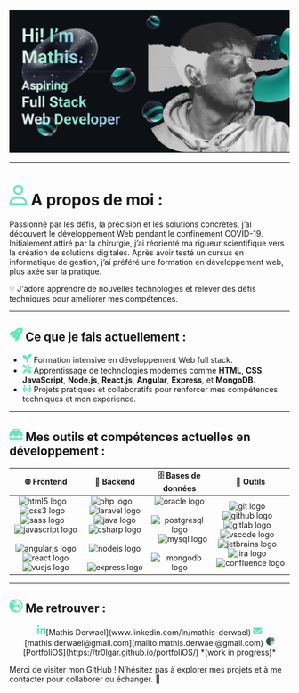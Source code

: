 ![Banner](./images/banner.png)

---

# <img src="./icons/user.svg" width="32"/> A propos de moi :

Passionné par les défis, la précision et les solutions concrètes, j’ai
découvert le développement Web pendant le confinement COVID-19.
Initialement attiré par la chirurgie, j’ai réorienté ma rigueur scientifique vers
la création de solutions digitales. Après avoir testé un cursus en
informatique de gestion, j’ai préféré une formation en développement web,
plus axée sur la pratique.   

💡 J'adore apprendre de nouvelles technologies et relever des défis techniques pour améliorer mes compétences.

---

## <img src="./icons/rocket.svg" width="24"/> Ce que je fais actuellement :  
- <img src="./icons/seedling.svg" width="16"/> Formation intensive en développement Web full stack.  
- <img src="./icons/tools.svg" width="16"/> Apprentissage de technologies modernes comme **HTML**, **CSS**, **JavaScript**, **Node.js**, **React.js**, **Angular**, **Express**, et **MongoDB**.  
- <img src="./icons/people-arrows.svg" width="16"/> Projets pratiques et collaboratifs pour renforcer mes compétences techniques et mon expérience. 

---

## <img src="./icons/toolbox.svg" width="24rem"/> Mes outils et compétences actuelles en développement :  
| 🌐 **Frontend**       | 💾 **Backend**         | 🗄️ **Bases de données** | 🔧 **Outils**                  |
|-----------------------|-----------------------|--------------------------|--------------------------------|
| <div align="center"><img src="https://cdn.simpleicons.org/html5/E34F26" height="40" alt="html5 logo"  /><img width="12" /><img src="https://cdn.simpleicons.org/css3/1572B6" height="40" alt="css3 logo"  /><img width="12" /><img src="https://skillicons.dev/icons?i=sass" height="40" alt="sass logo"  /><img width="12" /><img src="https://cdn.simpleicons.org/javascript/F7DF1E" height="40" alt="javascript logo"  /><img width="12" /><img src="https://cdn.simpleicons.org/angular/DD0031" height="40" alt="angularjs logo"  /><img width="12" /><img src="https://cdn.simpleicons.org/react/61DAFB" height="40" alt="react logo"  /><img width="12" /><img src="https://cdn.simpleicons.org/vuedotjs/4FC08D" height="40" alt="vuejs logo"  /></div> | <div align="center"><img src="https://cdn.jsdelivr.net/gh/devicons/devicon/icons/php/php-original.svg" height="40" alt="php logo"  /><img width="12" /><img src="https://cdn.jsdelivr.net/gh/devicons/devicon/icons/laravel/laravel-original.svg" height="40" alt="laravel logo"  /><img width="12" /><img src="https://cdn.jsdelivr.net/gh/devicons/devicon/icons/java/java-original.svg" height="40" alt="java logo"  /><img width="12" /><img src="https://cdn.jsdelivr.net/gh/devicons/devicon/icons/csharp/csharp-original.svg" height="40" alt="csharp logo"  /><img width="12" /><img src="https://cdn.simpleicons.org/nodedotjs/339933" height="40" alt="nodejs logo"  /><img width="12" /><img src="https://skillicons.dev/icons?i=express" height="40" alt="express logo"  /></div> | <div align="center"><img src="https://cdn.jsdelivr.net/gh/devicons/devicon/icons/oracle/oracle-original.svg" height="40" alt="oracle logo"  /><img width="12" /><img src="https://cdn.simpleicons.org/postgresql/4169E1" height="40" alt="postgresql logo"  /><img width="12" /><img src="https://cdn.simpleicons.org/mysql/4479A1" height="40" alt="mysql logo"  /><img width="12" /><img src="https://cdn.simpleicons.org/mongodb/47A248" height="40" alt="mongodb logo"  /></div> | <div align="center"><img src="https://cdn.jsdelivr.net/gh/devicons/devicon/icons/git/git-original.svg" height="40" alt="git logo"  /><img width="12" /><img src="https://cdn.jsdelivr.net/gh/devicons/devicon/icons/github/github-original.svg" height="40" alt="github logo"  /><img width="12" /><img src="https://cdn.jsdelivr.net/gh/devicons/devicon/icons/gitlab/gitlab-original.svg" height="40" alt="gitlab logo"  /><img width="12" /><img src="https://cdn.jsdelivr.net/gh/devicons/devicon/icons/vscode/vscode-original.svg" height="40" alt="vscode logo"  /><img width="12" /><img src="https://cdn.jsdelivr.net/gh/devicons/devicon/icons/jetbrains/jetbrains-original.svg" height="40" alt="jetbrains logo"  /><img width="12" /><img src="https://cdn.simpleicons.org/jira/0052CC" height="40" alt="jira logo"  /><img width="12" /><img src="https://cdn.jsdelivr.net/gh/devicons/devicon/icons/confluence/confluence-original.svg" height="40" alt="confluence logo"  /></div> |
 
---

## <img src="./icons/earth.svg" width="24"/> Me retrouver :  
<div align="center">
<img src="./icons/linkedin.svg" width="16"/>[Mathis Derwael](www.linkedin.com/in/mathis-derwael)  
<img src="./icons/envelope.svg" width="16"/>[mathis.derwael@gmail.com](mailto:mathis.derwael@gmail.com)
<img src="./images/logo.png" width="16"/>[PortfoliOS](https://tr0lgar.github.io/portfoliOS/) *(work in progress)*
</div>


Merci de visiter mon GitHub ! N’hésitez pas à explorer mes projets et à me contacter pour collaborer ou échanger. 🚀
